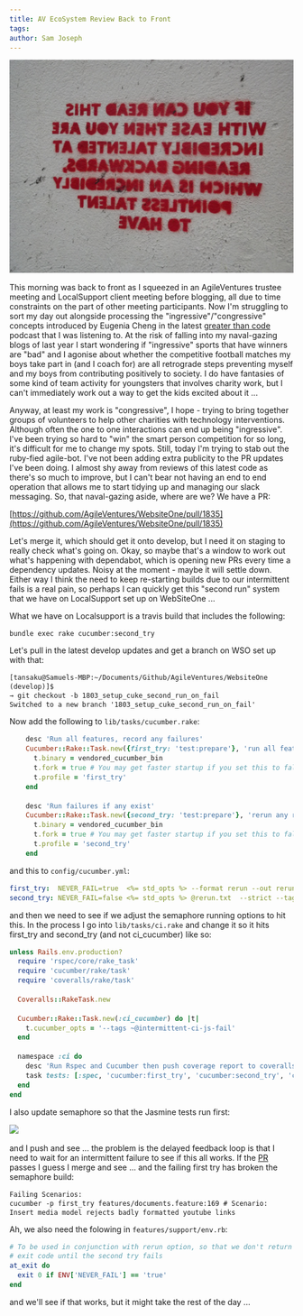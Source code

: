 ```yaml
---
title: AV EcoSystem Review Back to Front
tags: 
author: Sam Joseph
---
```


![Back to Front](../images/back_to_front.jpg)

This morning was back to front as I squeezed in an AgileVentures trustee meeting and LocalSupport client meeting before blogging, all due to time constraints on the part of other meeting participants.  Now I'm struggling to sort my day out alongside processing the "ingressive"/"congressive" concepts introduced by Eugenia Cheng in the latest [greater than code]( https://www.greaterthancode.com/2017/07/05/episode-038-category-theory-for-normal-humans/) podcast that I was listening to.  At the risk of falling into my naval-gazing blogs of last year I start wondering if "ingressive" sports that have winners are "bad" and I agonise about whether the competitive football matches my boys take part in (and I coach for) are all retrograde steps preventing myself and my boys from contributing positively to society.  I do have fantasies of some kind of team activity for youngsters that involves charity work, but I can't immediately work out a way to get the kids excited about it ...

Anyway, at least my work is "congressive", I hope - trying to bring together groups of volunteers to help other charities with technology interventions.  Although often the one to one interactions can end up being "ingressive".  I've been trying so hard to "win" the smart person competition for so long, it's difficult for me to change my spots.  Still, today I'm trying to stab out the ruby-fied agile-bot.  I've not been adding extra publicity to the PR updates I've been doing.  I almost shy away from reviews of this latest code as there's so much to improve, but I can't bear not having an end to end operation that allows me to start tidying up and managing our slack messaging.  So, that naval-gazing aside, where are we?  We have a PR:

[https://github.com/AgileVentures/WebsiteOne/pull/1835](https://github.com/AgileVentures/WebsiteOne/pull/1835)

Let's merge it, which should get it onto develop, but I need it on staging to really check what's going on.  Okay, so maybe that's a window to work out what's happening with dependabot, which is opening new PRs every time a dependency updates.  Noisy at the moment - maybe it will settle down.  Either way I think the need to keep re-starting builds due to our intermittent fails is a real pain, so perhaps I can quickly get this "second run" system that we have on LocalSupport set up on WebSiteOne ...

What we have on Localsupport is a travis build that includes the following:

```
bundle exec rake cucumber:second_try
```

Let's pull in the latest develop updates and get a branch on WSO set up with that:

```
[tansaku@Samuels-MBP:~/Documents/Github/AgileVentures/WebsiteOne (develop)]$ 
→ git checkout -b 1803_setup_cuke_second_run_on_fail
Switched to a new branch '1803_setup_cuke_second_run_on_fail'
```

Now add the following to `lib/tasks/cucumber.rake`:

```rb
    desc 'Run all features, record any failures'
    Cucumber::Rake::Task.new({first_try: 'test:prepare'}, 'run all features and record failures') do |t|
      t.binary = vendored_cucumber_bin
      t.fork = true # You may get faster startup if you set this to false
      t.profile = 'first_try'
    end

    desc 'Run failures if any exist'
    Cucumber::Rake::Task.new({second_try: 'test:prepare'}, 'rerun any recorded failures') do |t|
      t.binary = vendored_cucumber_bin
      t.fork = true # You may get faster startup if you set this to false
      t.profile = 'second_try'
    end
```

and this to `config/cucumber.yml`:

```yml
first_try:  NEVER_FAIL=true  <%= std_opts %> --format rerun --out rerun.txt features --strict --tags ~@wip
second_try: NEVER_FAIL=false <%= std_opts %> @rerun.txt  --strict --tags ~@wip
```

and then we need to see if we adjust the semaphore running options to hit this.  In the process I go into `lib/tasks/ci.rake` and change it so it hits first_try and second_try (and not ci_cucumber) like so:

```rb
unless Rails.env.production?
  require 'rspec/core/rake_task'
  require 'cucumber/rake/task'
  require 'coveralls/rake/task'

  Coveralls::RakeTask.new

  Cucumber::Rake::Task.new(:ci_cucumber) do |t|
    t.cucumber_opts = '--tags ~@intermittent-ci-js-fail'
  end

  namespace :ci do
    desc 'Run Rspec and Cucumber then push coverage report to coveralls'
    task tests: [:spec, 'cucumber:first_try', 'cucumber:second_try', 'coveralls:push']
  end
end
```

I also update semaphore so that the Jasmine tests run first:

![](https://dl.dropbox.com/s/he1c9x865rja5i0/Screenshot%202017-10-06%2011.07.26.png?dl=0)

and I push and see ... the problem is the delayed feedback loop is that I need to wait for an intermittent failure to see if this all works.  If the [PR](https://github.com/AgileVentures/WebsiteOne/pull/1868) passes I guess I merge and see ... and the failing first try has broken the semaphore build:

```
Failing Scenarios:
cucumber -p first_try features/documents.feature:169 # Scenario: Insert media model rejects badly formatted youtube links
```

Ah, we also need the folowing in `features/support/env.rb`:

```rb
# To be used in conjunction with rerun option, so that we don't return a failing
# exit code until the second try fails
at_exit do
  exit 0 if ENV['NEVER_FAIL'] == 'true'
end
```

and we'll see if that works, but it might take the rest of the day ...




